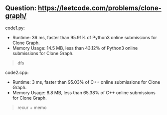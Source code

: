 ## Question: https://leetcode.com/problems/clone-graph/

code1.py:
* Runtime: 36 ms, faster than 95.91% of Python3 online submissions for Clone Graph.
* Memory Usage: 14.5 MB, less than 43.12% of Python3 online submissions for Clone Graph.
> dfs

code2.cpp:
* Runtime: 3 ms, faster than 95.03% of C++ online submissions for Clone Graph.
* Memory Usage: 8.8 MB, less than 65.38% of C++ online submissions for Clone Graph.
> recur + memo